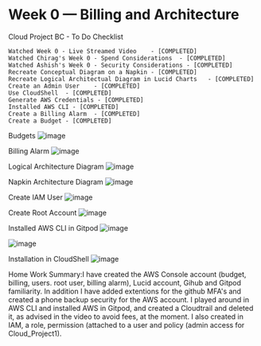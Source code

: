 # Week 0 — Billing and Architecture

Cloud Project BC - To Do Checklist
	
	Watched Week 0 - Live Streamed Video	- [COMPLETED]
	Watched Chirag's Week 0 - Spend Considerations	- [COMPLETED]
	Watched Ashish's Week 0 - Security Considerations - [COMPLETED]
	Recreate Conceptual Diagram on a Napkin	- [COMPLETED]
	Recreate Logical Architectual Diagram in Lucid Charts	- [COMPLETED]
	Create an Admin User	- [COMPLETED]
	Use CloudShell	- [COMPLETED]
	Generate AWS Credentials - [COMPLETED] 
	Installed AWS CLI - [COMPLETED]
	Create a Billing Alarm	- [COMPLETED] 
	Create a Budget - [COMPLETED]

Budgets
![image](https://user-images.githubusercontent.com/102694128/219826012-bcedd8b6-a496-4267-ba05-5637d451467f.png)

Billing Alarm
![image](https://user-images.githubusercontent.com/102694128/219826185-d804c2b6-60ca-42fa-8f4d-dc9921464147.png)

Logical Architecture Diagram
![image](https://user-images.githubusercontent.com/102694128/219826304-d6941fc2-1c42-4209-b8e5-68052099e7b0.png)

Napkin Architecture Diagram
![image](https://user-images.githubusercontent.com/102694128/219827421-2a202988-565b-441b-8a6f-069a429f76dc.png)

Create IAM User
![image](https://user-images.githubusercontent.com/102694128/219826573-7c55fd43-f27e-4d8a-ac70-f6017ef5fa63.png)

Create Root Account
![image](https://user-images.githubusercontent.com/102694128/219826689-80b9b737-a089-47c9-8b73-ffdecc19d93b.png)

Installed AWS CLI in Gitpod
![image](https://user-images.githubusercontent.com/102694128/219835699-2ce768fc-ba2a-4629-95b0-b1118397cceb.png)

![image](https://user-images.githubusercontent.com/102694128/219835888-f875caff-0480-4d5e-9794-051441e53d97.png)

Installation in CloudShell
![image](https://user-images.githubusercontent.com/102694128/219836254-a6fd494e-dea7-4f71-a2cb-0ff2cea63052.png)



Home Work Summary:I have created the AWS Console account (budget, billing, users. root user, billing alarm), Lucid account, Gihub and Gitpod familiarity. In addition I have added extentions for the github MFA's and created a phone backup security for the AWS account. I played around in AWS CLI and installed AWS in Gitpod, and created a Cloudtrail and deleted it, as advised in the video to avoid fees, at the moment. I also created in IAM, a role, permission (attached to a user and policy (admin access for Cloud_Project1). 
